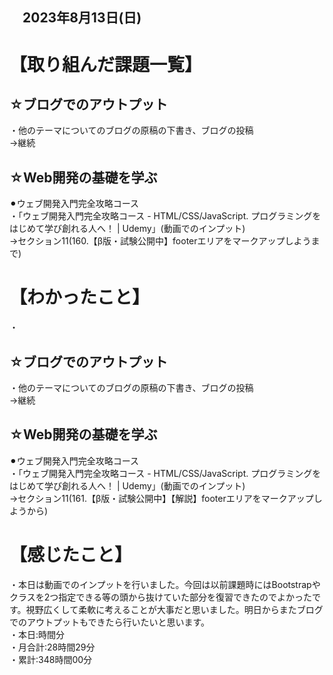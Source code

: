## 　2023年8月13日(日)
# 【取り組んだ課題一覧】
## ☆ブログでのアウトプット
・他のテーマについてのブログの原稿の下書き、ブログの投稿<br>
→継続<br>
## ☆Web開発の基礎を学ぶ
⚫︎ウェブ開発入門完全攻略コース<br>
・「ウェブ開発入門完全攻略コース - HTML/CSS/JavaScript. プログラミングをはじめて学び創れる人へ！ | Udemy」(動画でのインプット)<br>
→セクション11(160.【β版・試験公開中】footerエリアをマークアップしようまで)<br>
# 【わかったこと】
・
## ☆ブログでのアウトプット
・他のテーマについてのブログの原稿の下書き、ブログの投稿<br>
→継続<br>
## ☆Web開発の基礎を学ぶ
⚫︎ウェブ開発入門完全攻略コース<br>
・「ウェブ開発入門完全攻略コース - HTML/CSS/JavaScript. プログラミングをはじめて学び創れる人へ！ | Udemy」(動画でのインプット)<br>
→セクション11(161.【β版・試験公開中】【解説】footerエリアをマークアップしようから)<br>
# 【感じたこと】
・本日は動画でのインプットを行いました。今回は以前課題時にはBootstrapやクラスを2つ指定できる等の頭から抜けていた部分を復習できたのでよかったです。視野広くして柔軟に考えることが大事だと思いました。明日からまたブログでのアウトプットもできたら行いたいと思います。<br>
・本日:時間分<br>
・月合計:28時間29分<br>
・累計:348時間00分<br>
